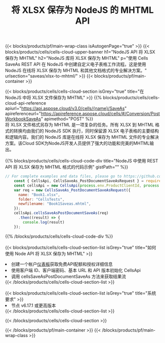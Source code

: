 ﻿---
title: 将 XLSX 保存为 NodeJS 的 MHTML API
description: 使用Aspose.Cells Cloud SDK for NodeJS将XLSX格式文件保存为MHTML格式文件。
url: /zh/nodejs/saveas/xlsx-to-mhtml/
---
{{< blocks/products/pf/main-wrap-class isAutogenPage="true" >}}
{{< blocks/products/cells/cells-cloud-upper-banner h1="NodeJS API 将 XLSX 保存为 MHTML" h2="NodeJS 库将 XLSX 保存为 MHTML" p="使用 Cells SaveAs REST API 在 NodeJS 中创建自定义电子表格工作流程。这是使用 NodeJS 在线将 XLSX 保存为 MHTML 和其他文档格式的专业解决方案。" urlsection="saveas/xlsx-to-mhtml/" >}}
{{< blocks/products/pf/main-container >}}

{{< blocks/products/cells/cells-cloud-section isGrey="true" title="在 NodeJS 中将 XLSX 文件保存为 MHTML" >}}
{{% blocks/products/cells/cells-cloud-api-reference apiurl="https://api.aspose.cloud/v3.0/cells/{name}/SaveAs" apireferenceurl="https://apireference.aspose.cloud/cells/#/Conversion/PostWorkbookSaveAs" apimethod="POST" %}}
<br/>
将 XLSX 文件格式另存为 MHTML 是一项复杂的任务。所有 XLSX 到 MHTML 格式的转换均由我们的 NodeJS SDK 执行，同时保留源 XLSX 电子表格的主要结构和逻辑内容。我们的 NodeJS 库是在线将 XLSX 保存为 MHTML 文件的专业解决方案。该Cloud SDK为NodeJS开发人员提供了强大的功能和完美的MHTML输出。
<br/>
<br/>
{{% blocks/products/cells/cells-cloud-code-div title="NodeJS 中使用 REST API 将 XLSX 保存为 MHTML 格式的代码示例" gistPath="" %}}
  
```js
// For complete examples and data files, please go to https://github.com/aspose-cells-cloud/aspose-cells-cloud-node/
    const { CellsApi, CellsSaveAs_PostDocumentSaveAsRequest } = require("asposecellscloud");
    const cellsApi = new CellsApi(process.env.ProductClientId, process.env.ProductClientSecret);
    var req = new CellsSaveAs_PostDocumentSaveAsRequest({
      name: "Book1.xlsx",
      folder: "CellsTests",
      newfilename: "Book1Saveas.mhtml",
    });
    cellsApi.cellsSaveAsPostDocumentSaveAs(req)
      .then((result) => {
        console.log(result)
    });
```
  
{{% /blocks/products/cells/cells-cloud-code-div %}}
<br/>
<br/>
{{< blocks/products/cells/cells-cloud-section-list isGrey="true" title="如何使用 Node API 将 XLSX 保存为 MHTML" >}}
<li>创建一个帐户<a href="https://dashboard.aspose.cloud/">仪表板</a>获取免费API配额和授权详细信息</li>
<li>使用客户端 ID、客户端密码、基本 URL 和 API 版本初始化 CellsApi</li>
<li>调用 cellsSaveAsPostDocumentSaveAs 方法来获取结果流</li>
{{< /blocks/products/cells/cells-cloud-section-list >}}
<br/>
<br/>
{{< blocks/products/cells/cells-cloud-section-list isGrey="true" title="系统要求" >}}
<li>节点 v6.17.1 或更高版本</li>
{{< /blocks/products/cells/cells-cloud-section-list >}}

{{< /blocks/products/cells/cells-cloud-section >}}

{{< /blocks/products/pf/main-container >}}
{{< /blocks/products/pf/main-wrap-class >}}
